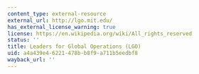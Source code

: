 ```yaml
---
content_type: external-resource
external_url: http://lgo.mit.edu/
has_external_license_warning: true
license: https://en.wikipedia.org/wiki/All_rights_reserved
status: ''
title: Leaders for Global Operations (LGO)
uid: a4a439e4-6221-478b-b8f9-a711b5eedbf8
wayback_url: ''
---
```

